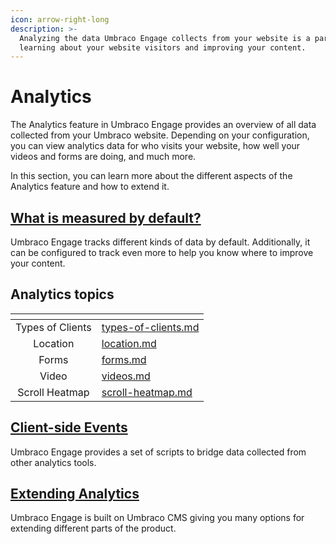 ```yaml
---
icon: arrow-right-long
description: >-
  Analyzing the data Umbraco Engage collects from your website is a part of
  learning about your website visitors and improving your content.
---
```


# Analytics

The Analytics feature in Umbraco Engage provides an overview of all data collected from your Umbraco website. Depending on your configuration, you can view analytics data for who visits your website, how well your videos and forms are doing, and much more.

In this section, you can learn more about the different aspects of the Analytics feature and how to extend it.

## [What is measured by default?](what-is-measured-by-default.md)

Umbraco Engage tracks different kinds of data by default. Additionally, it can be configured to track even more to help you know where to improve your content.

## Analytics topics

<table data-view="cards"><thead><tr><th align="center"></th><th data-hidden data-card-target data-type="content-ref"></th></tr></thead><tbody><tr><td align="center">Types of Clients</td><td><a href="types-of-clients.md">types-of-clients.md</a></td></tr><tr><td align="center">Location</td><td><a href="location.md">location.md</a></td></tr><tr><td align="center">Forms</td><td><a href="forms.md">forms.md</a></td></tr><tr><td align="center">Video</td><td><a href="videos.md">videos.md</a></td></tr><tr><td align="center">Scroll Heatmap</td><td><a href="scroll-heatmap.md">scroll-heatmap.md</a></td></tr></tbody></table>

## [Client-side Events](client-side-events-and-additional-javascript-files/)

Umbraco Engage provides a set of scripts to bridge data collected from other analytics tools.

## [Extending Analytics](extending-analytics/)

Umbraco Engage is built on Umbraco CMS giving you many options for extending different parts of the product.
